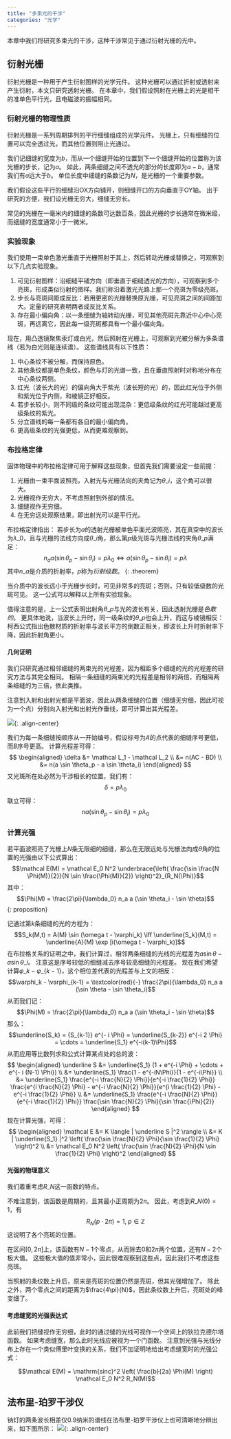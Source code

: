```yaml
---
title: "多束光的干涉"
categories: "光学"
---
```


本章中我们将研究多束光的干涉，这种干涉常见于通过衍射光栅的光中。

## 衍射光栅

衍射光栅是一种用于产生衍射图样的光学元件。
这种光栅可以通过折射或透射来产生衍射，本文只研究透射光栅。
在本章中，我们假设照射在光栅上的光是相干的准单色平行光，且电磁波的振幅相同。

### 衍射光栅的物理性质

衍射光栅是一系列周期排列的平行细缝组成的光学元件。
光栅上，只有细缝的位置可以完全透过光，而其他位置则阻止光通过。

我们记细缝的宽度为$b$，而从一个细缝开始的位置到下一个细缝开始的位置称为该光栅的步长，记为$a$。
如此，两条细缝之间不透光的部分的长度即为$a-b$，通常我们有$a$远大于$b$。
单位长度中细缝的条数记为$N$，是光栅的一个重要参数。

我们假设这些平行的细缝沿OX方向铺开，则细缝开口的方向垂直于OY轴。
出于研究的方便，我们设光栅无穷大，细缝无穷长。

常见的光栅在一毫米内的细缝的条数可达数百条，因此光栅的步长通常在微米级，而细缝的宽度通常小于一微米。

### 实验现象

我们使用一束单色激光垂直于光栅照射于其上，然后转动光栅或替换之，可观察到以下几点实验现象。

1. 可见衍射图样：沿细缝平铺方向（即垂直于细缝透光的方向），可观察到多个亮斑，形成类似衍射的图样。我们称沿着激光光路上那一个亮斑为零级亮斑。
2. 步长与亮斑间距成反比：若用更密的光栅替换原光栅，可见亮斑之间的间距加大。定量的研究表明两者成反比关系。
3. 存在最小偏向角：以一条细缝为轴转动光栅，可见其他亮斑先靠近中心中心亮斑，再远离它，因此每一级亮斑都具有一个最小偏向角。

现在，用凸透镜聚焦汞灯或白光，然后照射在光栅上，可观察到光被分解为多条谱线（若为白光则是连续谱）。
这些谱线具有以下性质：

1. 中心条纹不被分解，而保持原色。
2. 其他条纹都是单色条纹，颜色与灯的光谱一致，且在垂直照射时对称地分布在中心条纹两侧。
3. 红光（波长大的光）的偏向角大于紫光（波长短的光）的，因此红光位于外侧和紫光位于内侧，和棱镜正好相反。
4. 若步长较小，则不同级的条纹可能出现混杂：更低级条纹的红光可能越过更高级条纹的紫光。
5. 分立谱线的每一条都有各自的最小偏向角。
6. 更高级条纹的光强更低，从而更难观察到。

### 布拉格定律

固体物理中的布拉格定律可用于解释这些现象，但首先我们需要设定一些前提：
1. 光栅由一束平面波照亮，入射光与光栅法向的夹角记为$\theta\_i$，这个角可以很大。
2. 光栅视作无穷大，不考虑照射到外部的情况。
3. 细缝视作无穷细。
4. 在无穷远处观察结果，即出射光可以是平行光。

布拉格定律指出：
若步长为$a$的透射光栅被单色平面光波照亮，其在真空中的波长为$\lambda\_0$，且与光栅的法线方向成$\theta\_i$角，那么第$p$级光斑与光栅法线的夹角$\theta\_p$满足：
$$n_a a (\sin \theta_p - \sin \theta_i) = p \lambda_0 \iff a(\sin \theta_p - \sin \theta_i) = p \lambda$$
其中$n\_a$是介质的折射率，$p$称为*衍射级数*。
{: .theorem}

当介质中的波长远小于光栅步长时，可见非常多的亮斑；否则，只有较低级数的光斑可见。
这一公式可以解释以上所有实验现象。

值得注意的是，上一公式表明出射角$\theta\_p$与光的波长有关，因此透射光栅是*色散的*。
更具体地说，当波长上升时，同一级条纹的$\theta\_p$也会上升，而这与棱镜相反：
柯西公式指出色散材质的折射率与波长平方的倒数正相关，即波长上升时折射率下降，因此折射角更小。

#### 几何证明

我们只研究通过相邻细缝的两束光的光程差，因为相距多个细缝的光的光程差的研究方法与其完全相同。
相隔一条细缝的两束光的光程差是相邻的两倍，而相隔两条细缝的为三倍，依此类推。

注意到入射和出射光都是平面波，因此从两条细缝的位置（细缝无穷细，因此可视为一个点）分别向入射光和出射光作垂线，即可计算出其光程差。

![](/assets/optics/braggs-law.svg){: .align-center}

我们为每一条细缝按顺序从一开始编号，假设标号为$A$的点代表的细缝序号更低，而$B$序号更高。
计算光程差可得：
$$
\begin{aligned}
\delta &= \mathcal L_1 - \mathcal L_2 \\
&= n(AC - BD) \\
&= n(a \sin \theta_p - a \sin \theta_i)
\end{aligned}
$$
又光斑所在处必然为干涉相长的位置，我们有：
$$\delta = p \lambda_0$$
联立可得：
$$n a (\sin \theta_p - \sin \theta_i) = p \lambda_0$$

### 计算光强

若平面波照亮了光栅上$N$条无限细的细缝，那么在无限远处与光栅法向成$\theta$角的位置的光强由以下公式算出：
$$\mathcal E(M) = \mathcal E_0 N^2 \underbrace{\left( \frac{\sin \frac{N \Phi(M)}{2}}{N \sin \frac{\Phi(M)}{2}} \right)^2}_{R_N(\Phi)}$$
其中：
$$\Phi(M) = \frac{2\pi}{\lambda_0} n_a a (\sin \theta_i - \sin \theta)$$
{: proposition}

记通过第$k$条细缝的光的方程为：
$$S_k(M,t) = A(M) \sin (\omega t - \varphi_k) \iff \underline{S_k}(M,t) = \underline{A}(M) \exp [i(\omega t - \varphi_k)]$$
在布拉格关系的证明之中，我们计算过，相邻两条细缝的光线的光程差为$a \sin \theta - a \sin \theta\_i$。
注意这是序号较低的细缝减去序号较高细缝的光程差。
现在我们希望计算$\varphi\_k - \varphi\_\{k-1\}$，这个相位差代表的光程差与上文的相反：
$$\varphi_k - \varphi_{k-1} = \textcolor{red}{-} \frac{2\pi}{\lambda_0} n_a a (\sin \theta - \sin \theta_i)$$
从而我们记：
$$\Phi(M) = \frac{2\pi}{\lambda_0} n_a a (\sin \theta_i - \sin \theta)$$
那么：
$$\underline{S_k} = {S_{k-1}} e^{- i \Phi} = \underline{S_{k-2}} e^{-i 2 \Phi} = \cdots = \underline{S_1} e^{-i(k-1)\Phi}$$
从而应用等比数列求和公式计算某点处的总的波：
$$
\begin{aligned}
\underline S &= \underline{S_1} (1 + e^{-i \Phi} + \cdots + e^{- i (N-1) \Phi}) \\
&= \underline{S_1} \frac{1 - e^{-iN\Phi}}{1 - e^{-i\Phi}} \\
&= \underline{S_1} \frac{e^{-i \frac{N}{2} \Phi}}{e^{-i \frac{1}{2} \Phi}} \frac{e^{i \frac{N}{2} \Phi} - e^{-i \frac{N}{2} \Phi}}{e^{i \frac{1}{2} \Phi} - e^{-i \frac{1}{2} \Phi}} \\
&= \underline{S_1} \frac{e^{-i \frac{N}{2} \Phi}}{e^{-i \frac{1}{2} \Phi}} \frac{\sin \frac{N}{2} \Phi}{\sin \frac{\Phi}{2}}
\end{aligned}
$$
现在计算光强，可得：
$$
\begin{aligned}
\mathcal E &= K \langle | \underline S |^2 \rangle \\
&= K | \underline{S_1} |^2 \left( \frac{\sin \frac{N}{2} \Phi}{\sin \frac{1}{2} \Phi} \right)^2 \\
&= \mathcal E_0 N^2 \left( \frac{\sin \frac{N}{2} \Phi}{N \sin \frac{1}{2} \Phi} \right)^2
\end{aligned}
$$

#### 光强的物理意义

我们着重考虑$R\_N$这一函数的特点。

不难注意到，该函数是周期的，且其最小正周期为$2\pi$。
因此，考虑到$R\_N(0)=1$，有
$$R_N(p \cdot 2\pi) = 1, \; p \in \mathbb Z$$
这说明了各个亮斑的位置。

在区间$[0, 2\pi]$上，该函数有$N-1$个零点，从而除去$0$和$2\pi$两个位置，还有$N-2$个极大值。
这些极大值的值非常小，因此很难观察到这些点，因此我们不考虑这些亮斑。

当照射的条纹数上升后，原来是亮斑的位置仍然是亮斑，但其光强增加了。
除此之外，两个零点之间的距离为$\frac{4\pi}{N}$，因此条纹数上升后，亮斑处的峰变细了。

#### 考虑缝宽的光强表达式

此前我们把缝视作无穷细，此时的通过缝的光线可视作一个空间上的狄拉克德尔塔函数。
如果考虑缝宽，那么此时光线应被视为一个门函数。
注意到光强与光线分布上存在一个类似傅里叶变换的关系，我们不加证明地给出考虑缝宽时的光强公式：

$$\mathcal E(M) = \mathrm{sinc}^2 \left( \frac{b}{2a} \Phi(M) \right) \mathcal E_0 N^2 R_N(M)$$

## 法布里-珀罗干涉仪

钠灯的两条波长相差仅$0.9$纳米的谱线在法布里-珀罗干涉仪上也可清晰地分辨出来，如下图所示：
![](/assets/optics/fabry-perot.png){: .align-center}
